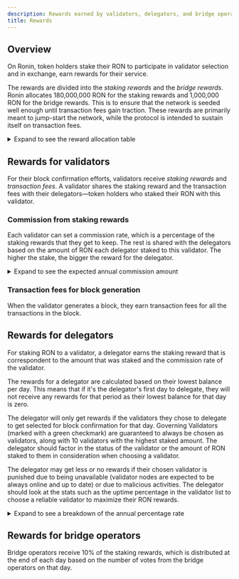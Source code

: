 ```yaml
---
description: Rewards earned by validators, delegators, and bridge operators.
title: Rewards
---
```


## Overview

On Ronin, token holders stake their RON to participate in validator selection and in exchange, earn rewards for their service.

The rewards are divided into the *staking rewards* and the *bridge rewards*. Ronin allocates 180,000,000 RON for the staking rewards and 1,000,000 RON for the bridge rewards. This is to ensure that the network is seeded well enough until transaction fees gain traction. These rewards are primarily meant to jump-start the network, while the protocol is intended to sustain itself on transaction fees.

<details>
<summary>Expand to see the reward allocation table</summary>

|         Year        	| Staking reward (RON)	| Bridge reward (RON)	|
|:-------------------:	|:--------------:	|:-------------:	|
|          1          	|   30,000,000   	|   1,000,000   	|
|          2          	|   30,000,000   	|               	|
|          3          	|   30,000,000   	|               	|
|          4          	|   28,000,000   	|               	|
|          5          	|   24,000,000   	|               	|
|          6          	|   18,000,000   	|               	|
|          7          	|   14,000,000   	|               	|
|          8          	|    6,000,000   	|               	|
| Total allocated RON 	|   180,000,000  	|               	|

</details>

## Rewards for validators

For their block confirmation efforts, validators receive *staking rewards* and *transaction fees*. A validator shares the staking reward and the transaction fees with their delegators—token holders who staked their RON with this validator.

### Commission from staking rewards

Each validator can set a commission rate, which is a percentage of the staking rewards that they get to keep. The rest is shared with the delegators based on the amount of RON each delegator staked to this validator. The higher the stake, the bigger the reward for the delegator.

<details>
<summary>Expand to see the expected annual commission amount</summary>

The following table is a sensitivity analysis of the expected annual commission for the first 8 years, considering the commission rate ranging from 5% to 20%.

| Commission rate | 5%     | 10%     | 15%     | 20%     |
| --------------- | ------ | ------- | ------- | ------- |
| Year 1          | 68,182 | 136,364 | 204,545 | 272,727 |
| Year 2          | 68,182 | 136,364 | 204,545 | 272,727 |
| Year 3          | 68,182 | 136,364 | 204,545 | 272,727 |
| Year 4          | 63,636 | 127,273 | 190,909 | 254,545 |
| Year 5          | 54,545 | 109,091 | 163,636 | 218,182 |
| Year 6          | 40,909 | 81,818  | 122,727 | 163,636 |
| Year 7          | 31,818 | 63,636  | 95,455  | 127,273 |
| Year 8          | 13,636 | 27,273  | 40,909  | 54,545  |

</details>

### Transaction fees for block generation

When the validator generates a block, they earn transaction fees for all the transactions in the block.

## Rewards for delegators

For staking RON to a validator, a delegator earns the staking reward that is correspondent to the amount that was staked and the commission rate of the validator.

The rewards for a delegator are calculated based on their lowest balance per day. This means that if it's the delegator's first day to delegate, they will not receive any rewards for that period as their lowest balance for that day is zero.

The delegator will only get rewards if the validators they chose to delegate to get selected for block confirmation for that day. Governing Validators (marked with a green checkmark) are guaranteed to always be chosen as validators, along with 10 validators with the highest staked amount. The delegator should factor in the status of the validator or the amount of RON staked to them in consideration when choosing a validator.

The delegator may get less or no rewards if their chosen validator is punished due to being unavailable (validator nodes are expected to be always online and up to date) or due to malicious activities. The delegator should look at the stats such as the uptime percentage in the validator list to choose a reliable validator to maximize their RON rewards.

<details>
<summary>Expand to see a breakdown of the annual percentage rate</summary>

The following table is a sensitivity analysis of the annual percentage rate (APR) for the first 8 years, considering the commission rate ranging from 5% to 20%, and the staked supply of 50%.

| Commission rate, % | 5%     | 10%   | 15%   | 20%   |
| --------------- | ------ | ----- | ----- | ----- |
| Year 1          | 19.19% | 18.18% | 17.17% | 16.16% |
| Year 2          | 12.17% | 11.53% | 10.89% | 10.25% |
| Year 3          | 9.20%  | 8.72%  | 8.23%  | 7.75% |
| Year 4          | 7.06%  | 6.69%  | 6.32%  | 5.95%  |
| Year 5          | 5.36%  | 5.08%  | 4.80%  | 4.52%  |
| Year 6          | 3.69%  | 3.50%  | 3.30%  | 3.11%  |
| Year 7          | 2.76%  | 2.62%  | 2.47%  | 2.33%  |
| Year 8          | 1.16%  | 1.10%  | 1.04%  | 0.98%  |

The following table is a sensitivity analysis of the annual percentage rate (APR) for the first 8 years, considering the staked supply ranging from 40% to 70%, and the commission rate of 5%.

| Circulating supply staked, % | 40%   | 50%   | 60%   | 70%   |
| ------------------------------ | ----- | ----- | ----- | ----- |
| Year 1                         | 23.99% | 19.19% | 15.99% | 16.16% |
| Year 2                         | 15.21% | 12.17% | 10.14% | 10.25% |
| Year 3                         | 11.50% | 9.20%  | 7.67%  | 7.75%  |
| Year 4                         | 8.83%  | 7.06%  | 5.89%  | 5.95%  |
| Year 5                         | 6.71%  | 5.36%  | 4.47%  | 4.52%  |
| Year 6                         | 4.61%  | 3.69%  | 3.08%  | 3.11%  |
| Year 7                         | 3.45%  | 2.76%  | 2.30%  | 2.33%  |
| Year 8                         | 1.45%  | 1.16%  | 0.97%  | 0.98%  |

</details>

## Rewards for bridge operators

Bridge operators receive 10\% of the staking rewards, which is distributed at the end of each day based on the number of votes from the bridge operators on that day.
